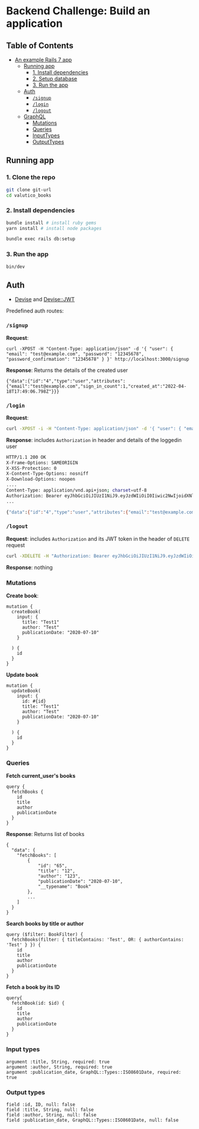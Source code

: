 # Backend Challenge: Build an application

<!-- List of all topics -->

## Table of Contents

- [An example Rails 7 app](#an-example-rails-7-app)
  - [Running app](#running-app)
    - [1. Install dependencies](#2-install-dependencies)
    - [2. Setup database](#4-setup-database)
    - [3. Run the app](#5-run-the-app)
  - [Auth](#auth)
    - [`/signup`](#signup)
    - [`/login`](#login)
    - [`/logout`](#logout)
  - [GraphQL](#auth)
    - [Mutations](#mutations)
    - [Queries](#queries)
    - [InputTypes](#input-types)
    - [OutputTypes](#output-types)


## Running app

### 1. Clone the repo

```bash
git clone git-url
cd valutico_books
```

### 2. Install dependencies

```bash
bundle install # install ruby gems
yarn install # install node packages
```

```bash
bundle exec rails db:setup
```

### 3. Run the app

```bash
bin/dev
```

## Auth

- [Devise](https://github.com/heartcombo/devise) and [Devise::JWT](https://github.com/waiting-for-dev/devise-jwt)

Predefined auth routes:

### `/signup`

**Request**:

```
curl -XPOST -H "Content-Type: application/json" -d '{ "user": { "email": "test@example.com", "password": "12345678", "password_confirmation": "12345678" } }' http://localhost:3000/signup
```

**Response**: Returns the details of the created user

```
{"data":{"id":"4","type":"user","attributes":{"email":"test@example.com","sign_in_count":1,"created_at":"2022-04-18T17:49:06.798Z"}}}
```

### `/login`

**Request**:

```bash
curl -XPOST -i -H "Content-Type: application/json" -d '{ "user": { "email": "test@example.com", "password": "12345678" } }' http://localhost:3000/login
```

**Response**: includes `Authorization` in header and details of the loggedin user

```bash
HTTP/1.1 200 OK
X-Frame-Options: SAMEORIGIN
X-XSS-Protection: 0
X-Content-Type-Options: nosniff
X-Download-Options: noopen
....
Content-Type: application/vnd.api+json; charset=utf-8
Authorization: Bearer eyJhbGciOiJIUzI1NiJ9.eyJzdWIiOiI0Iiwic2NwIjoidXNlciIsImF1ZCI6bnVsbCwiaWF0IjoxNjUwMzA0MjU3LCJleHAiOjE2NTAzOTA2NTcsImp0aSI6IjM4ZmI4ZGIyLWVlMjgtNDg2Yy05YjE5LTA2NWVmYmQ0ZGE4MCJ9.p8766vPrhiGpPyV2FdShw1ljBx2Os3D1oE_rPjjAYrY
...

{"data":{"id":"4","type":"user","attributes":{"email":"test@example.com","sign_in_count":2,"created_at":"2022-04-18T17:49:06.798Z"}}}
```

### `/logout`

**Request**: includes `Authorization` and its JWT token in the header of `DELETE` request

```bash
curl -XDELETE -H "Authorization: Bearer eyJhbGciOiJIUzI1NiJ9.eyJzdWIiOiI0Iiwic2NwIjoidXNlciIsImF1ZCI6bnVsbCwiaWF0IjoxNjUwMzA0MjU3LCJleHAiOjE2NTAzOTA2NTcsImp0aSI6IjM4ZmI4ZGIyLWVlMjgtNDg2Yy05YjE5LTA2NWVmYmQ0ZGE4MCJ9.p8766vPrhiGpPyV2FdShw1ljBx2Os3D1oE_rPjjAYrY" -H "Content-Type: application/json" http://localhost:3000/logout
```

**Response**: nothing

### Mutations

**Create book**:

```
mutation {
  createBook(
    input: {
      title: "Test1"
      author: "Test"
      publicationDate: "2020-07-10"
    }

  ) {
    id
  }
}
```

**Update book**

```
mutation {
  updateBook(
    input: {
      id: #{id}
      title: "Test1"
      author: "Test"
      publicationDate: "2020-07-10"
    }

  ) {
    id
  }
}
```
### Queries

**Fetch current_user's books**

```
query {
  fetchBooks {
    id
    title
    author
    publicationDate
  }
}
```

**Response**: Returns list of books

```
{
  "data": {
    "fetchBooks": [
        {
            "id": "65",
            "title": "12",
            "author": "123",
            "publicationDate": "2020-07-10",
            "__typename": "Book"
        },
        ...
    ]
  }
}
```

**Search books by title or author**

```
query ($filter: BookFilter) {
  fetchBooks(filter: { titleContains: 'Test', OR: { authorContains: 'Test' } }) {
    id
    title
    author
    publicationDate
  }
}
```

**Fetch a book by its ID**

```
query{
  fetchBook(id: $id) {
    id
    title
    author
    publicationDate
  }
}
```

### Input types

```
argument :title, String, required: true
argument :author, String, required: true
argument :publication_date, GraphQL::Types::ISO8601Date, required: true
```

### Output types

```
field :id, ID, null: false
field :title, String, null: false
field :author, String, null: false
field :publication_date, GraphQL::Types::ISO8601Date, null: false
```

